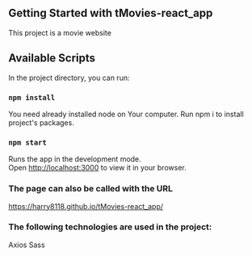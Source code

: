 ## Getting Started with tMovies-react_app

This project is a movie website 

## Available Scripts

In the project directory, you can run:

### `npm install`

You need already installed node on Your computer.
Run npm i to install project's packages.

### `npm start`

Runs the app in the development mode.\
Open [http://localhost:3000](http://localhost:3000) to view it in your browser.

### The page can also be called with the URL
https://harry8118.github.io/tMovies-react_app/

### The following technologies are used in the project:
Axios
Sass
